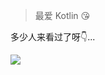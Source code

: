 > 最爱 Kotlin 😘

<div>
  <p>多少人来看过了呀👇...</p>
  <img src="https://count.rtast.cn/Seungmin922?theme=lewd">
